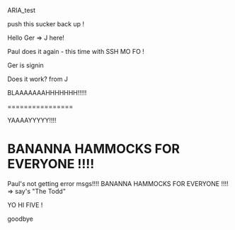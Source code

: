 ARIA_test

push this sucker back up !


Hello Ger => J here!

Paul does it again - this time with SSH MO FO !



Ger is signin


Does it work? from J


BLAAAAAAAHHHHHHH!!!!!



================

YAAAAYYYYY!!!!

BANANNA HAMMOCKS FOR EVERYONE !!!!
=======
Paul's not getting error msgs!!!!
BANANNA HAMMOCKS FOR EVERYONE !!!! => say's "The Todd"

YO
HI FIVE !

goodbye 



